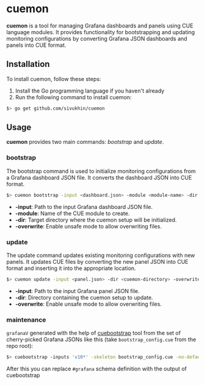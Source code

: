# cuemon

**cuemon** is a tool for managing Grafana dashboards and panels using CUE language modules. It provides functionality for bootstrapping and updating monitoring configurations by converting Grafana JSON dashboards and panels into CUE format.

## Installation

To install cuemon, follow these steps:

1. Install the Go programming language if you haven't already
2. Run the following command to install cuemon:
```bash
$> go get github.com/sivukhin/cuemon
```

## Usage

**cuemon** provides two main commands: *bootstrap* and *update*.

### bootstrap

The bootstrap command is used to initialize monitoring configurations from a Grafana dashboard JSON file. It converts the dashboard JSON into CUE format.

```bash
$> cuemon bootstrap -input <dashboard.json> -module <module-name> -dir <output-directory> -overwrite
```

- **-input**: Path to the input Grafana dashboard JSON file.
- **-module**: Name of the CUE module to create.
- **-dir**: Target directory where the cuemon setup will be initialized.
- **-overwrite**: Enable unsafe mode to allow overwriting files.

### update

The update command updates existing monitoring configurations with new panels. It updates CUE files by converting the new panel JSON into CUE format and inserting it into the appropriate location.

```bash
$> cuemon update -input <panel.json> -dir <cuemon-directory> -overwrite
```

- **-input**: Path to the input Grafana panel JSON file.
- **-dir**: Directory containing the cuemon setup to update.
- **-overwrite**: Enable unsafe mode to allow overwriting files.

### maintenance

`grafanaV` generated with the help of [cuebootstrap](https://github.com/sivukhin/cuebootstrap) tool from the set of cherry-picked Grafana JSONs like this (take `bootstrap_config.cue` from the repo root):
```bash
$> cuebootstrap -inputs 'v10*' -skeleton bootstrap_config.cue -no-defaults > grafana_v10.cue
```

After this you can replace `#grafana` schema definition with the output of cuebootstrap
